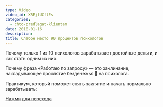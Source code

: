 ```yaml
---
type: Video
video_id: XREjfUCflEs
categories:
  - chto-predlagat-klientam
date: 2018-01-16
description: 
title: Слабое место 90 процентов психологов
---
```


Почему только 1 из 10 психологов зарабатывает достойные деньги, и как стать одним из них.

Почему фраза «Работаю по запросу» — это заклинание, накладывающее проклятие безденежья 🤣 на психолога.

Практикум, который поможет снять заклятие и начать нормально зарабатывать: 

[Нажми для перехода](http://icoach.io/tw-psy-niche/)
